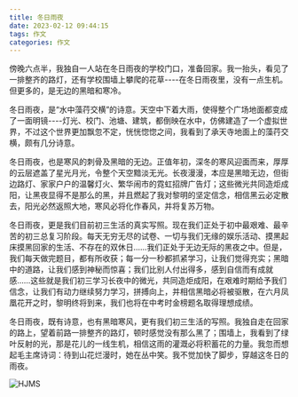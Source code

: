 ```yaml
---
title: 冬日雨夜
date: 2023-02-12 09:44:15
tags: 作文
categories: 作文 
---
```


傍晚六点半，我独自一人站在冬日雨夜的学校门口，准备回家。我一抬头，看见了一排整齐的路灯，还有学校围墙上攀爬的花草----在冬日雨夜里，没有一点生机。但更多的，是无边的黑暗和寒冷。

冬日雨夜，是“水中藻荇交横”的诗意。天空中下着大雨，使得整个广场地面都变成了一面明镜----灯光、校门、池塘、建筑，都倒映在水中，仿佛建造了一个虚拟世界，不过这个世界更加飘忽不定，恍恍惚惚之间，我看到了承天寺地面上的藻荇交横，颇有几分诗意。

冬日雨夜，也是寒风的刺骨及黑暗的无边。正值年初，深冬的寒风迎面而来，厚厚的云层遮盖了星光月光，令整个天空黯淡无光。长夜漫漫，本应是黑暗无边，但街边路灯、家家户户的温馨灯火、繁华闹市的霓虹招牌广告灯；这些微光共同造炬成阳，让黑夜显得不是那么的黑，并且燃起了我对黎明的坚定信念，相信黑云必定散去，阳光必然返照大地，寒风必将化作春风，并将复苏万物。

冬日雨夜，更是我们目前初三生活的真实写照。现在我们正处于初中最艰难、最辛苦的初三总复习阶段。每天无穷无尽的试卷、一切与我们无缘的娱乐活动、摸黑起床摸黑回家的生活、不存在的双休日……我们正处于无边无际的黑夜之中。但是，我们每天做完题目，都有所收获；每一分一秒都抓紧学习，让我们觉得充实；黑暗中的道路，让我们感到神秘而惊喜；我们比别人付出得多，感到自信而有成就感……这些就是我们初三学习长夜中的微光，共同造炬成阳，在艰难时期给予我们信念，让我们有动力继续努力学习，拼搏向上，并相信黑暗必将被驱散，在六月凤凰花开之时，黎明终将到来，我们也将在中考时金榜题名取得理想成绩。

冬日雨夜，既有诗意，也有黑暗寒风，更有我们初三生活的写照。我独自走在回家的路上，望着前路一排整齐的路灯，顿时感觉没有那么黑了；围墙上，我看到了绿叶反射的光，那是花儿的一线生机，相信这雨的灌溉必将积蓄花的力量。我忽而想起毛主席诗词：待到山花烂漫时，她在丛中笑。我不觉加快了脚步，穿越这冬日的雨夜。

![HJMS](img1.jpg)